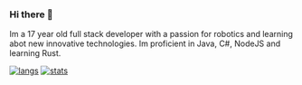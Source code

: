 ### Hi there 👋

Im a 17 year old full stack developer with a passion for robotics and learning abot new innovative technologies. Im proficient in Java, C#, NodeJS and learning Rust.

[![langs](https://github-readme-stats.vercel.app/api/top-langs/?username=brandonzx3&hide=labview&theme=synthwave)](https://github.com/anuraghazra/github-readme-stats)
[![stats](https://github-readme-stats.vercel.app/api?username=brandonzx3&theme=synthwave&show_icons=true)](https://github.com/anuraghazra/github-readme-stats)
